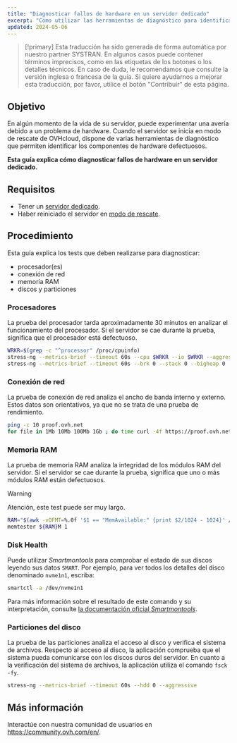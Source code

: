 ```yaml
---
title: "Diagnosticar fallos de hardware en un servidor dedicado"
excerpt: "Cómo utilizar las herramientas de diagnóstico para identificar fallos de hardware en el servidor"
updated: 2024-05-06
---
```


> [!primary]
> Esta traducción ha sido generada de forma automática por nuestro partner SYSTRAN. En algunos casos puede contener términos imprecisos, como en las etiquetas de los botones o los detalles técnicos. En caso de duda, le recomendamos que consulte la versión inglesa o francesa de la guía. Si quiere ayudarnos a mejorar esta traducción, por favor, utilice el botón "Contribuir" de esta página.
>

## Objetivo


En algún momento de la vida de su servidor, puede experimentar una avería debido a un problema de hardware. Cuando el servidor se inicia en modo de rescate de OVHcloud, dispone de varias herramientas de diagnóstico que permiten identificar los componentes de hardware defectuosos.

**Esta guía explica cómo diagnosticar fallos de hardware en un servidor dedicado.**

## Requisitos

- Tener un [servidor dedicado](/links/bare-metal/bare-metal).
- Haber reiniciado el servidor en [modo de rescate](/pages/bare_metal_cloud/dedicated_servers/rescue_mode).

## Procedimiento

Esta guía explica los tests que deben realizarse para diagnosticar:

- procesador(es)
- conexión de red
- memoria RAM
- discos y particiones

### Procesadores

La prueba del procesador tarda aproximadamente 30 minutos en analizar el funcionamiento del procesador. Si el servidor se cae durante la prueba, significa que el procesador está defectuoso.

```bash
WRKR=$(grep -c "^processor" /proc/cpuinfo)
stress-ng --metrics-brief --timeout 60s --cpu $WRKR --io $WRKR --aggressive --ignite-cpu --maximize --pathological
stress-ng --metrics-brief --timeout 60s --brk 0 --stack 0 --bigheap 0 
```

### Conexión de red

La prueba de conexión de red analiza el ancho de banda interno y externo. Estos datos son orientativos, ya que no se trata de una prueba de rendimiento.

```bash
ping -c 10 proof.ovh.net
for file in 1Mb 10Mb 100Mb 1Gb ; do time curl -4f https://proof.ovh.net/files/${file}.dat -o /dev/null; done
```

### Memoria RAM

La prueba de memoria RAM analiza la integridad de los módulos RAM del servidor. Si el servidor se cae durante la prueba, significa que uno o más módulos RAM están defectuosos.

> [!warning]
> Atención, este test puede ser muy largo.

```bash
RAM="$(awk -vOFMT=%.0f '$1 == "MemAvailable:" {print $2/1024 - 1024}' /proc/meminfo)"
memtester ${RAM}M 1
```

### Disk Health

Puede utilizar *Smartmontools* para comprobar el estado de sus discos leyendo sus datos `SMART`. Por ejemplo, para ver todos los detalles del disco denominado `nvme1n1`, escriba:

```bash
smartctl -a /dev/nvme1n1
```

Para más información sobre el resultado de este comando y su interpretación, consulte [la documentación oficial *Smartmontools*](https://www.smartmontools.org/wiki/TocDoc).

### Particiones del disco

La prueba de las particiones analiza el acceso al disco y verifica el sistema de archivos. Respecto al acceso al disco, la aplicación comprueba que el sistema pueda comunicarse con los discos duros del servidor. En cuanto a la verificación del sistema de archivos, la aplicación utiliza el comando `fsck -fy`.

```bash
stress-ng --metrics-brief --timeout 60s --hdd 0 --aggressive
```

## Más información

Interactúe con nuestra comunidad de usuarios en <https://community.ovh.com/en/>.
